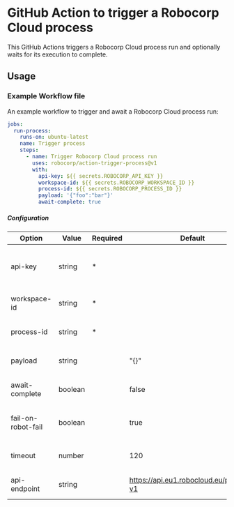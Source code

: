 # GitHub Action to trigger a Robocorp Cloud process

This GitHub Actions triggers a Robocorp Cloud process run and optionally waits for its execution to complete.

## Usage

### Example Workflow file

An example workflow to trigger and await a Robocorp Cloud process run:

```yaml
jobs:
  run-process:
    runs-on: ubuntu-latest
    name: Trigger process
    steps:
      - name: Trigger Robocorp Cloud process run
        uses: robocorp/action-trigger-process@v1
        with:
          api-key: ${{ secrets.ROBOCORP_API_KEY }}
          workspace-id: ${{ secrets.ROBOCORP_WORKSPACE_ID }}
          process-id: ${{ secrets.ROBOCORP_PROCESS_ID }}
          payload: '{"foo":"bar"}'
          await-complete: true
```

##### Configuration

| Option             | Value   | Required | Default                                 | Description                                                            |
| ------------------ | ------- | -------- | --------------------------------------- | ---------------------------------------------------------------------- |
| api-key            | string  | \*       |                                         | Workspace API key with `read_runs` and `trigger_processes` permissions |
| workspace-id       | string  | \*       |                                         | The target Robocorp Cloud workspace ID                                 |
| process-id         | string  | \*       |                                         | The target Robocorp Cloud process ID                                   |
| payload            | string  |          | "{}"                                    | Stringified JSON payload passed to process                             |
| await-complete     | boolean |          | false                                   | Should the action await process run completion                         |
| fail-on-robot-fail | boolean |          | true                                    | Fail the GitHub workflow run if Robocorp Cloud process fails           |
| timeout            | number  |          | 120                                     | Process run await timeout in seconds                                   |
| api-endpoint       | string  |          | https://api.eu1.robocloud.eu/process-v1 | Robocorp workspace API endpoint                                        |
